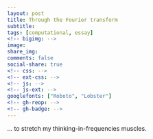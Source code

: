 ```yaml
---
layout: post
title: Through the Fourier transform
subtitle:
tags: [computational, essay]
<!-- bigimg: -->
image:
share_img:
comments: false
social-share: true
<!-- css: -->
<!-- ext-css: -->
<!-- js: -->
<!-- js-ext: -->
googlefonts: ["Roboto", "Lobster"]
<!-- gh-reop: -->
<!-- gh-badge: -->
---
```


... to stretch my thinking-in-frequencies muscles.
